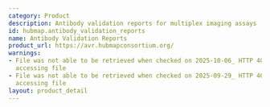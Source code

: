 ```yaml
---
category: Product
description: Antibody validation reports for multiplex imaging assays
id: hubmap.antibody_validation_reports
name: Antibody Validation Reports
product_url: https://avr.hubmapconsortium.org/
warnings:
- File was not able to be retrieved when checked on 2025-10-06_ HTTP 401 error when
  accessing file
- File was not able to be retrieved when checked on 2025-09-29_ HTTP 401 error when
  accessing file
layout: product_detail
---
```

